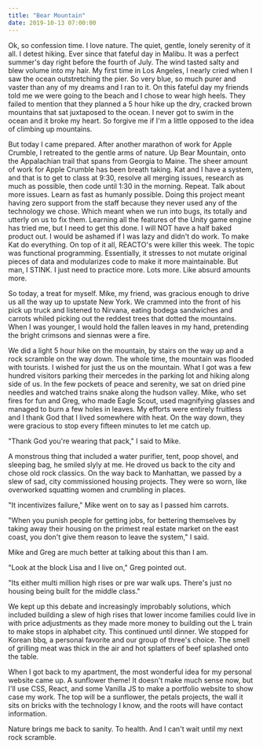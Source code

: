 ```yaml
---
title: "Bear Mountain"
date: 2019-10-13 07:00:00
---
```


Ok, so confession time. I love nature. The quiet, gentle, lonely serenity of it all. I detest hiking. Ever since that fateful day in Malibu. It was a perfect summer's day right before the fourth of July. The wind tasted salty and blew volume into my hair. My first time in Los Angeles, I nearly cried when I saw the ocean outstretching the pier. So very blue, so much purer and vaster than any of my dreams and I ran to it. On this fateful day my friends told me we were going to the beach and I chose to wear high heels. They failed to mention that they planned a 5 hour hike up the dry, cracked brown mountains that sat juxtaposed to the ocean. I never got to swim in the ocean and it broke my heart. So forgive me if I'm a little opposed to the idea of climbing up mountains.

But today I came prepared. After another marathon of work for Apple Crumble, I retreated to the gentle arms of nature. Up Bear Mountain, onto the Appalachian trail that spans from Georgia to Maine. The sheer amount of work for Apple Crumble has been breath taking. Kat and I have a system, and that is to get to class at 9:30, resolve all merging issues, research as much as possible, then code until 1:30 in the morning. Repeat. Talk about more issues. Learn as fast as humanly possible. Doing this project meant having zero support from the staff because they never used any of the technology we chose. Which meant when we run into bugs, its totally and utterly on us to fix them. Learning all the features of the Unity game engine has tried me, but I need to get this done. I will NOT have a half baked product out. I would be ashamed if I was lazy and didn't do work. To make Kat do everything. On top of it all, REACTO's were killer this week. The topic was functional programming. Essentially, it stresses to not mutate original pieces of data and modularizes code to make it more maintainable. But man, I STINK. I just need to practice more. Lots more. Like absurd amounts more.

So today, a treat for myself. Mike, my friend, was gracious enough to drive us all the way up to upstate New York. We crammed into the front of his pick up truck and listened to Nirvana, eating bodega sandwiches and carrots whiled picking out the reddest trees that dotted the mountains. When I was younger, I would hold the fallen leaves in my hand, pretending the bright crimsons and siennas were a fire.

We did a light 5 hour hike on the mountain, by stairs on the way up and a rock scramble on the way down. The whole time, the mountain was flooded with tourists. I wished for just the us on the mountain. What I got was a few hundred visitors parking their mercedes in the parking lot and hiking along side of us. In the few pockets of peace and serenity, we sat on dried pine needles and watched trains snake along the hudson valley. Mike, who set fires for fun and Greg, who made Eagle Scout, used magnifying glasses and managed to burn a few holes in leaves. My efforts were entirely fruitless and I thank God that I lived somewhere with heat.
On the way down, they were gracious to stop every fifteen minutes to let me catch up.

"Thank God you're wearing that pack," I said to Mike.

A monstrous thing that included a water purifier, tent, poop shovel, and sleeping bag, he smiled slyly at me. He droved us back to the city and chose old rock classics. On the way back to Manhattan, we passed by a slew of sad, city commissioned housing projects. They were so worn, like overworked squatting women and crumbling in places.

"It incentivizes failure," Mike went on to say as I passed him carrots.

"When you punish people for getting jobs, for bettering themselves by taking away their housing on the primest real estate market on the east coast, you don't give them reason to leave the system," I said.

Mike and Greg are much better at talking about this than I am.

"Look at the block Lisa and  I live on," Greg pointed out.

"Its either multi million high rises or pre war walk ups. There's just no housing being built for the middle class."

We kept up this debate and increasingly improbably solutions, which included building a slew of high rises that lower income families could live in with price adjustments as they made more money to building out the L train to make stops in alphabet city.
This continued until dinner. We stopped for Korean bbq, a personal favorite and our group of three's choice. The smell of grilling meat was thick in the air and hot splatters of beef splashed onto the table.

When I got back to my apartment, the most wonderful idea for my personal website came up. A sunflower theme! It doesn't make much sense now, but I'll use CSS, React, and some Vanilla JS to make a portfolio website to show case my work. The top will be a sunflower, the petals projects, the wall it sits on bricks with the technology I know, and the roots will have contact information.

Nature brings me back to sanity. To health. And I can't wait until my next rock scramble.
